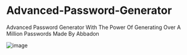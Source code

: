 # Advanced-Password-Generator
Advanced Password Generator With The Power Of Generating Over A Million Passwords Made By Abbadon

![image](https://github.com/AbaddonCS/Advanced-Password-Generator/assets/103697143/d2cd9b9a-4ed1-4e36-89ae-5a4f0ebdf3c4)

